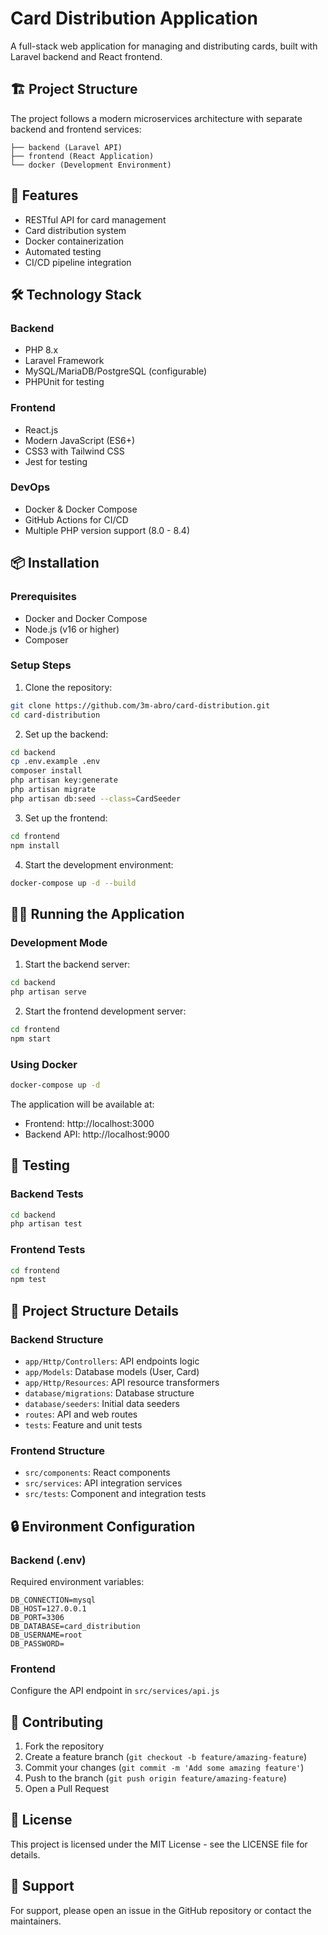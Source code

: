 # Card Distribution Application

A full-stack web application for managing and distributing cards, built with Laravel backend and React frontend.

## 🏗️ Project Structure

The project follows a modern microservices architecture with separate backend and frontend services:

```
├── backend (Laravel API)
├── frontend (React Application)
└── docker (Development Environment)
```

## 🚀 Features

- RESTful API for card management
- Card distribution system
- Docker containerization
- Automated testing
- CI/CD pipeline integration

## 🛠️ Technology Stack

### Backend
- PHP 8.x
- Laravel Framework
- MySQL/MariaDB/PostgreSQL (configurable)
- PHPUnit for testing

### Frontend
- React.js
- Modern JavaScript (ES6+)
- CSS3 with Tailwind CSS
- Jest for testing

### DevOps
- Docker & Docker Compose
- GitHub Actions for CI/CD
- Multiple PHP version support (8.0 - 8.4)

## 📦 Installation

### Prerequisites
- Docker and Docker Compose
- Node.js (v16 or higher)
- Composer

### Setup Steps

1. Clone the repository:
```bash
git clone https://github.com/3m-abro/card-distribution.git 
cd card-distribution
```

2. Set up the backend:
```bash
cd backend
cp .env.example .env
composer install
php artisan key:generate
php artisan migrate
php artisan db:seed --class=CardSeeder
```

3. Set up the frontend:
```bash
cd frontend
npm install
```

4. Start the development environment:
```bash
docker-compose up -d --build
```

## 🏃‍♂️ Running the Application

### Development Mode

1. Start the backend server:
```bash
cd backend
php artisan serve
```

2. Start the frontend development server:
```bash
cd frontend
npm start
```

### Using Docker

```bash
docker-compose up -d
```

The application will be available at:
- Frontend: http://localhost:3000
- Backend API: http://localhost:9000

## 🧪 Testing

### Backend Tests
```bash
cd backend
php artisan test
```

### Frontend Tests
```bash
cd frontend
npm test
```

## 📁 Project Structure Details

### Backend Structure
- `app/Http/Controllers`: API endpoints logic
- `app/Models`: Database models (User, Card)
- `app/Http/Resources`: API resource transformers
- `database/migrations`: Database structure
- `database/seeders`: Initial data seeders
- `routes`: API and web routes
- `tests`: Feature and unit tests

### Frontend Structure
- `src/components`: React components
- `src/services`: API integration services
- `src/tests`: Component and integration tests

## 🔒 Environment Configuration

### Backend (.env)
Required environment variables:
```
DB_CONNECTION=mysql
DB_HOST=127.0.0.1
DB_PORT=3306
DB_DATABASE=card_distribution
DB_USERNAME=root
DB_PASSWORD=
```

### Frontend
Configure the API endpoint in `src/services/api.js`

## 🤝 Contributing

1. Fork the repository
2. Create a feature branch (`git checkout -b feature/amazing-feature`)
3. Commit your changes (`git commit -m 'Add some amazing feature'`)
4. Push to the branch (`git push origin feature/amazing-feature`)
5. Open a Pull Request

## 📝 License

This project is licensed under the MIT License - see the LICENSE file for details.

## 👥 Support

For support, please open an issue in the GitHub repository or contact the maintainers.

